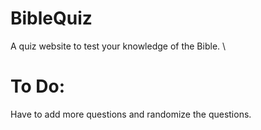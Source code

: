 # BibleQuiz
A quiz website to test your knowledge of the Bible. \\ 
# To Do:
Have to add more questions and randomize the questions.
